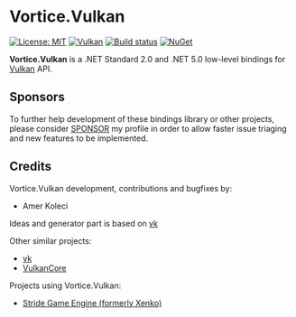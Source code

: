 # Vortice.Vulkan

[![License: MIT](https://img.shields.io/badge/License-MIT-green.svg)](https://github.com/amerkoleci/Vortice.Vulkan/blob/master/LICENSE)
[![Vulkan](https://img.shields.io/badge/vulkan-1.2.191-brightgreen.svg)](https://www.khronos.org/vulkan/)
[![Build status](https://github.com/amerkoleci/Vortice.Vulkan/workflows/ci/badge.svg)](https://github.com/amerkoleci/Vortice.Vulkan/actions)
[![NuGet](https://img.shields.io/nuget/v/Vortice.Vulkan.svg)](https://www.nuget.org/packages/Vortice.Vulkan)

**Vortice.Vulkan** is a .NET Standard 2.0 and .NET 5.0 low-level bindings for [Vulkan](https://www.khronos.org/vulkan/) API. 

## Sponsors
To further help development of these bindings library or other projects, please consider [SPONSOR](https://github.com/sponsors/amerkoleci) my profile in order to allow faster issue triaging and new features to be implemented.

## Credits

Vortice.Vulkan development, contributions and bugfixes by:

- Amer Koleci

Ideas and generator part is based on [vk](https://github.com/mellinoe/vk)

Other similar projects:

- [vk](https://github.com/mellinoe/vk)
- [VulkanCore](https://github.com/discosultan/VulkanCore)

Projects using Vortice.Vulkan:

- [Stride Game Engine (formerly Xenko)](https://stride3d.net/)
